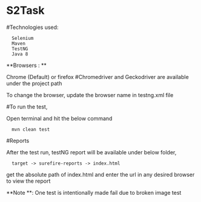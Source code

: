 # S2Task

#Technologies used:

      Selenium 
      Maven 
      TestNG 
      Java 8

**Browsers : **

Chrome (Default) or firefox #Chromedriver and Geckodriver are available under the project path

To change the browser, update the browser name in testng.xml file

#To run the test,

Open terminal and hit the below command

      mvn clean test
   
#Reports

After the test run, testNG report will be available under below folder,

      target -> surefire-reports -> index.html

get the absolute path of index.html and enter the url in any desired browser to view the report

**Note **: One test is intentionally made fail due to broken image test
